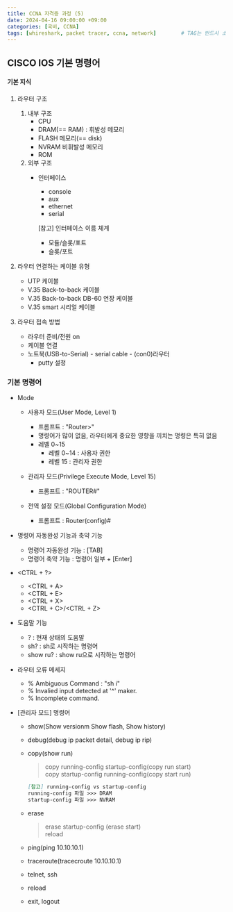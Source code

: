 ```yaml
---
title: CCNA 자격증 과정 (5)
date: 2024-04-16 09:00:00 +09:00
categories: [국비, CCNA]
tags: [whireshark, packet tracer, ccna, network]		# TAG는 반드시 소문자로 이루어져야함!
---  
```


## CISCO IOS 기본 명령어

#### 기본 지식 

1. 라우터 구조
    1. 내부 구조
        - CPU
        - DRAM(== RAM) : 휘발성 메모리
        - FLASH 메모리(== disk)
        - NVRAM 비휘발성 메모리
        - ROM
    2. 외부 구조
        - 인터페이스
            - console
            - aux
            - ethernet
            - serial

            [참고] 인터페이스 이름 체계
            - 모듈/슬롯/포트
            - 슬롯/포트

3. 라우터 연결하는 케이블 유형
    - UTP 케이블
    - V.35 Back-to-back 케이블
    - V.35 Back-to-back DB-60 연장 케이블
    - V.35 smart 시리얼 케이블

3. 라우터 접속 방법
    - 라우터 준비/전원 on
    - 케이블 연결
    - 노트북(USB-to-Serial) - serial cable - (con0)라우터 
        - putty 설정

### 기본 명령어

- Mode 
    - 사용자 모드(User Mode, Level 1)
        - 프롬프트 : "Router>"
        - 명령어가 많이 없음, 라우터에게 중요한 영향을 끼치는 명령은 특히 없음
        - 레벨 0~15
            - 레벨 0~14 : 사용자 권한
            - 레벨 15 : 관리자 권한
            
    - 관리자 모드(Privilege Execute Mode, Level 15)
        - 프롬프트 : "ROUTER#"

    - 전역 설정 모드(Global Configuration Mode)
        - 프롬프트 : Router(config)#

- 명령어 자동완성 기능과 축약 기능
    - 명령어 자동완성 기능 : [TAB]
    - 명령어 축약 기능 : 명령어 일부 + [Enter]

- <CTRL + ?>
    - <CTRL + A>
    - <CTRL + E>
    - <CTRL + X>
    - <CTRL + C>/<CTRL + Z>

- 도움말 기능
    - ? : 현재 상태의 도움말 
    - sh?  : sh로 시작하는 명령어
    - show ru? : show ru으로 시작하는 명령어

- 라우터 오류 메세지 
    - % Ambiguous Command : "sh i"
    - % Invalied input detected at '^' maker.
    - % Incomplete command.

- [관리자 모드] 명령어
    - show(Show versionm Show flash, Show history)
    - debug(debug ip packet detail, debug ip rip)
    - copy(show run)
        > copy running-config startup-config(copy run start)  
        > copy startup-config running-config(copy start run)  

        ```md
        [참고] running-config vs startup-config
        running-config 파일 >>> DRAM
        startup-config 파일 >>> NVRAM
        ```
    
    - erase
        > erase startup-config (erase start)  
        > reload   
    - ping(ping 10.10.10.1)
    - traceroute(tracecroute 10.10.10.1)
    - telnet, ssh
    - reload 
    - exit, logout
